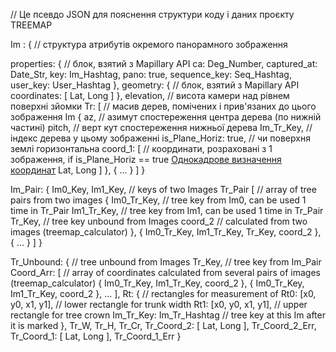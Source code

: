 // Це псевдо JSON для пояснення структури коду і даних проєкту TREEMAP

Im : {           // структура атрибутів окремого панорамного зображення

  properties: {  // блок, взятий з Mapillary API
    ca: Deg_Number,
    captured_at: Date_Str,
    key: Im_Hashtag,
    pano: true,
    sequence_key: Seq_Hashtag,
    user_key: User_Hashtag
  },
  geometry: {    // блок, взятий з Mapillary API
    coordinates: [
      Lat, Long
    ]
  },
  elevation, // висота камери над рівнем поверхні зйомки
  Tr: [ // масив дерев, помічених і прив'язаних до цього зображення Im
    {
      az,         // азимут спостереження центра дерева (по нижній частині)
      pitch,      // верт кут спостереження нижньої дерева
      Im_Tr_Key,  // індекс дерева у цьому зображенні
      is_Plane_Horiz: true, // чи поверхня землі горизонтальна
      coord_1: [  // координати, розраховані з 1 зображення, if is_Plane_Horiz == true [Однокадрове визначення координат](https://bit.ly/38cvfk1)
        Lat, Long
      ]
    },
    {
      ...
    }
  ]
}

Im_Pair: {
  Im0_Key, Im1_Key, // keys of two Images
  Tr_Pair [       // array of tree pairs from two images
    {
      Im0_Tr_Key, // tree key from Im0, can be used 1 time in Tr_Pair
      Im1_Tr_Key, // tree key from Im1, can be used 1 time in Tr_Pair
      Tr_Key,     // tree key unbound from Images
      coord_2     // calculated from two images (treemap_calculator)
    },
    { Im0_Tr_Key, Im1_Tr_Key, Tr_Key, coord_2 },
    { ... }
  ]
}

Tr_Unbound: {  // tree unbound from Images
  Tr_Key,      // tree key from Im_Pair
  Coord_Arr: [ // array of coordinates calculated from several pairs of images (treemap_calculator)
    { Im0_Tr_Key, Im1_Tr_Key, coord_2 },
    { Im0_Tr_Key, Im1_Tr_Key, coord_2 },
    ...
  ],
  Rt: {   // rectangles for measurement of 
    Rt0: [x0, y0, x1, y1],   // lower rectangle for trunk width
    Rt1: [x0, y0, x1, y1],   // upper rectangle for tree crown
    Im_Tr_Key: Im_Tr_Hashtag // tree key at this Im after it is marked
  },
  Tr_W,
  Tr_H,
  Tr_Cr,
  Tr_Coord_2: [ Lat, Long ],
  Tr_Coord_2_Err,
  Tr_Coord_1: [ Lat, Long ],
  Tr_Coord_1_Err
}
